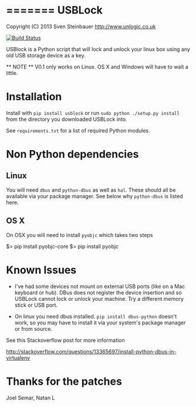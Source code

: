 =======
USBLock
=======

Copyright (C) 2013  Sven Steinbauer http://www.unlogic.co.uk

[![Build Status](https://travis-ci.org/Svenito/usblock.png?branch=master)](https://travis-ci.org/Svenito/usblock)

USBlock is a Python script that will lock and unlock your linux box using any 
old USB storage device as a key.

** NOTE **
V0.1 only works on Linux. OS X and Windows will have to wait a little.

Installation
============

Install with `pip install usblock` or run `sudo python ./setup.py install` 
from the directory you downloaded USBLock into.

See `requirements.txt` for a list of required Python modules.

Non Python dependencies
=======================

Linux
-----

You will need `dbus` and `python-dbus` as well as `hal`. These should all be 
available via your package manager. See below why `python-dbus` is listed here.

OS X
----

On OSX you will need to install `pyobjc` which takes two steps

  $> pip install pyobjc-core
  $> pip install pyobjc

Known Issues
============

* I've had some devices not mount on external USB ports (like on a Mac keyboard
or hub). DBus does not register the device insertion and so USBLock cannot
lock or unlock your machine. Try a different memory stick or USB port.

* On linux you need dbus installed. `pip install dbus-python` doesn't work, so 
you may have to install it via your system's package manager or from source.

See this Stackoverflow post for more information

http://stackoverflow.com/questions/13365697/install-python-dbus-in-virtualenv

Thanks for the patches
======================

Joel Semar, Natan L

